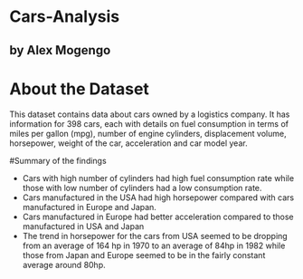 # Cars-Analysis 
## by Alex Mogengo

# About the Dataset
This dataset contains data about cars owned by a logistics company. It has information for 398 cars, each with details on fuel consumption in terms of miles per gallon (mpg), number of engine cylinders, displacement volume, horsepower, weight of the car, acceleration and car model year.

#Summary of the findings
- Cars with high number of cylinders had high fuel consumption rate while those with low number of cylinders had a low consumption rate.
- Cars manufactured in the USA had high horsepower compared with cars manufactured in Europe and Japan.
- Cars manufactured in Europe had better acceleration compared to those manufactured in USA and Japan
- The trend in horsepower for the cars from USA seemed to be dropping from an average of 164 hp in 1970 to an average of 84hp in 1982 while those from Japan and Europe seemed to be in the fairly constant average around 80hp.
